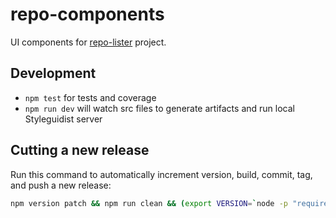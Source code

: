 # repo-components
UI components for [repo-lister][repolister] project. 


## Development
* `npm test` for tests and coverage
* `npm run dev` will watch src files to generate artifacts and run local Styleguidist server


## Cutting a new release
Run this command to automatically increment version, build, commit, tag, and push a new release:
```bash
npm version patch && npm run clean && (export VERSION=`node -p "require('./package.json').version"`; npm run build && git add ./build/ ./docs/ && git commit --amend --no-edit && git tag -fam $VERSION v$VERSION && git push && git push origin v$VERSION)
```


[repolister]: https://www.github.com/gaggle/repo-lister
